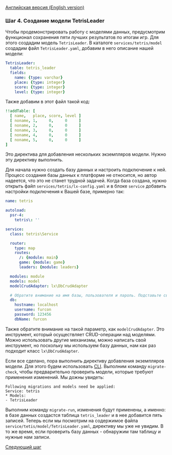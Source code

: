 [Английская версия (English version)](https://github.com/epicoon/lx-doc-articles/blob/master/en/app-dev/expl1/4_model.md)

### Шаг 4. Создание модели TetrisLeader

Чтобы продемонстрировать работу с моделями данных, предусмотрим функционал сохранения пяти лучших результатов по итогам игр. Для этого создадим модель `TetrisLeader`. В каталоге `services/tetris/model` создадим файл `TetrisLeader.yaml`, добавим в него описание нашей модели:
```yaml
TetrisLeader:
  table: tetris_leader
  fields:
    name: {type: varchar}
    place: {type: integer}
    score: {type: integer}
    level: {type: integer}

```

Также добавим в этот файл такой код:
```yaml
!!addTable: [
  [ name,   place, score, level ]
  [ noname, 1,     0,     0     ]
  [ noname, 2,     0,     0     ]
  [ noname, 3,     0,     0     ]
  [ noname, 4,     0,     0     ]
  [ noname, 5,     0,     0     ]
]
```
Это директива для добавления нескольких экземпляров модели. Нужно эту директиву выполнить.

Для начала нужно создать базу данных и настроить подключение к ней. Процесс создания базы данных к платформе не относится, но автор надеется, что это не станет трудной задачей. Когда база создана, нужно открыть файл `services/tetris/lx-config.yaml` и в блоке `service` добавить настройки подключения к Вашей базе, примерно так:
```yaml
name: tetris

autoload:
  psr-4:
    tetris\: ''

service:
  class: tetris\Service

  router:
    type: map
    routes:
      /: {module: main}
      game: {module: game}
      leaders: {module: leaders}

  modules: module
  models: model
  modelCrudAdapter: lx\DbCrudAdapter

  # Обратите внимание на имя базы, пользователя и пароль. Подставьте свои
  db:
    hostname: localhost
    username: furcon
    password: 123456
    dbName: furcon

```
Также обратите внимание на такой параметр, как `modelCrudAdapter`. Это инструмент, который осуществляет CRUD-операции над моделями. Можно использовать другие механизмы, можно написать свой инструмент, но поскольку мы используем базу данных, нам как раз подходит класс `lx\DbCrudAdapter`.

Если все сделано, пора выполнить директиву добавления экземпляров модели. Для этого будем использовать [CLI](https://github.com/epicoon/lx-core/README-ru.md#cli). Выполним команду `migrate-check`, чтобы предварительно проверить модели, которые требуют применения изменений. Мы дожны увидеть:
```
Following migrations and models need be applied:
Service: tetris
* Models:
- TetrisLeader
```
Выполним команду `migrate-run`, изменения будут применены, а именно: в базе данных создастся таблица `tetris_leader` и в нее добавится пять записей. Теперь если мы посмотрим на содержимое файла `service/tetis/model/TetrisLeader.yaml`, директиву мы уже не увидим. В то же время, если проверить базу данных - обнаружим там таблицу и нужные нам записи.

[Следующий шаг](https://github.com/epicoon/lx-doc-articles/blob/master/ru/app-dev/expl1/5_game_respondent.md)
